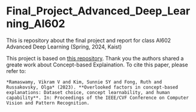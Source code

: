 # Final_Project_Advanced_Deep_Learning_AI602
This is repository about the final project and report for class AI602 Advanced Deep Learning (Spring, 2024, Kaist)

This project is based on [this repository](https://github.com/princetonvisualai/OverlookedFactors). Thank you the authors shared a greate work about Concept-based Explaination.
To cite this paper, please refer to:


`*Ramaswamy, Vikram V and Kim, Sunnie SY and Fong, Ruth and Russakovsky, Olga* (2023). **Overlooked factors in concept-based explanations: Dataset choice, concept learnability, and human capability**. In: Proceedings of the IEEE/CVF Conference on Computer Vision and Pattern Recognition.`